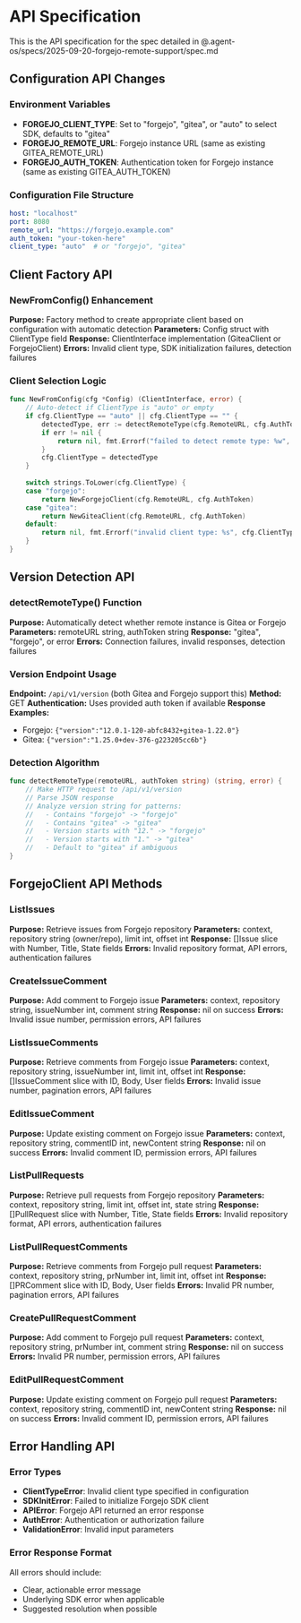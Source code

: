 # API Specification

This is the API specification for the spec detailed in @.agent-os/specs/2025-09-20-forgejo-remote-support/spec.md

## Configuration API Changes

### Environment Variables
- **FORGEJO_CLIENT_TYPE**: Set to "forgejo", "gitea", or "auto" to select SDK, defaults to "gitea"
- **FORGEJO_REMOTE_URL**: Forgejo instance URL (same as existing GITEA_REMOTE_URL)
- **FORGEJO_AUTH_TOKEN**: Authentication token for Forgejo instance (same as existing GITEA_AUTH_TOKEN)

### Configuration File Structure
```yaml
host: "localhost"
port: 8080
remote_url: "https://forgejo.example.com"
auth_token: "your-token-here"
client_type: "auto"  # or "forgejo", "gitea"
```

## Client Factory API

### NewFromConfig() Enhancement
**Purpose:** Factory method to create appropriate client based on configuration with automatic detection
**Parameters:** Config struct with ClientType field
**Response:** ClientInterface implementation (GiteaClient or ForgejoClient)
**Errors:** Invalid client type, SDK initialization failures, detection failures

### Client Selection Logic
```go
func NewFromConfig(cfg *Config) (ClientInterface, error) {
    // Auto-detect if ClientType is "auto" or empty
    if cfg.ClientType == "auto" || cfg.ClientType == "" {
        detectedType, err := detectRemoteType(cfg.RemoteURL, cfg.AuthToken)
        if err != nil {
            return nil, fmt.Errorf("failed to detect remote type: %w", err)
        }
        cfg.ClientType = detectedType
    }
    
    switch strings.ToLower(cfg.ClientType) {
    case "forgejo":
        return NewForgejoClient(cfg.RemoteURL, cfg.AuthToken)
    case "gitea":
        return NewGiteaClient(cfg.RemoteURL, cfg.AuthToken)
    default:
        return nil, fmt.Errorf("invalid client type: %s", cfg.ClientType)
    }
}
```

## Version Detection API

### detectRemoteType() Function
**Purpose:** Automatically detect whether remote instance is Gitea or Forgejo
**Parameters:** remoteURL string, authToken string
**Response:** "gitea", "forgejo", or error
**Errors:** Connection failures, invalid responses, detection failures

### Version Endpoint Usage
**Endpoint:** `/api/v1/version` (both Gitea and Forgejo support this)
**Method:** GET
**Authentication:** Uses provided auth token if available
**Response Examples:**
- Forgejo: `{"version":"12.0.1-120-abfc8432+gitea-1.22.0"}`
- Gitea: `{"version":"1.25.0+dev-376-g223205cc6b"}`

### Detection Algorithm
```go
func detectRemoteType(remoteURL, authToken string) (string, error) {
    // Make HTTP request to /api/v1/version
    // Parse JSON response
    // Analyze version string for patterns:
    //   - Contains "forgejo" -> "forgejo"
    //   - Contains "gitea" -> "gitea"  
    //   - Version starts with "12." -> "forgejo"
    //   - Version starts with "1." -> "gitea"
    //   - Default to "gitea" if ambiguous
}
```

## ForgejoClient API Methods

### ListIssues
**Purpose:** Retrieve issues from Forgejo repository
**Parameters:** context, repository string (owner/repo), limit int, offset int
**Response:** []Issue slice with Number, Title, State fields
**Errors:** Invalid repository format, API errors, authentication failures

### CreateIssueComment
**Purpose:** Add comment to Forgejo issue
**Parameters:** context, repository string, issueNumber int, comment string
**Response:** nil on success
**Errors:** Invalid issue number, permission errors, API failures

### ListIssueComments
**Purpose:** Retrieve comments from Forgejo issue
**Parameters:** context, repository string, issueNumber int, limit int, offset int
**Response:** []IssueComment slice with ID, Body, User fields
**Errors:** Invalid issue number, pagination errors, API failures

### EditIssueComment
**Purpose:** Update existing comment on Forgejo issue
**Parameters:** context, repository string, commentID int, newContent string
**Response:** nil on success
**Errors:** Invalid comment ID, permission errors, API failures

### ListPullRequests
**Purpose:** Retrieve pull requests from Forgejo repository
**Parameters:** context, repository string, limit int, offset int, state string
**Response:** []PullRequest slice with Number, Title, State fields
**Errors:** Invalid repository format, API errors, authentication failures

### ListPullRequestComments
**Purpose:** Retrieve comments from Forgejo pull request
**Parameters:** context, repository string, prNumber int, limit int, offset int
**Response:** []PRComment slice with ID, Body, User fields
**Errors:** Invalid PR number, pagination errors, API failures

### CreatePullRequestComment
**Purpose:** Add comment to Forgejo pull request
**Parameters:** context, repository string, prNumber int, comment string
**Response:** nil on success
**Errors:** Invalid PR number, permission errors, API failures

### EditPullRequestComment
**Purpose:** Update existing comment on Forgejo pull request
**Parameters:** context, repository string, commentID int, newContent string
**Response:** nil on success
**Errors:** Invalid comment ID, permission errors, API failures

## Error Handling API

### Error Types
- **ClientTypeError**: Invalid client type specified in configuration
- **SDKInitError**: Failed to initialize Forgejo SDK client
- **APIError**: Forgejo API returned an error response
- **AuthError**: Authentication or authorization failure
- **ValidationError**: Invalid input parameters

### Error Response Format
All errors should include:
- Clear, actionable error message
- Underlying SDK error when applicable
- Suggested resolution when possible